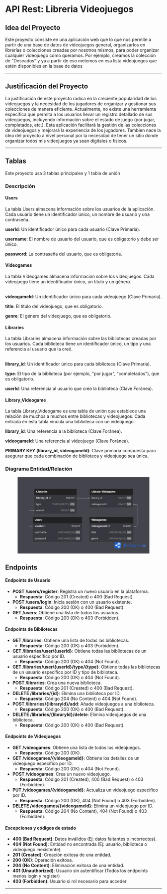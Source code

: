 # API Rest: Libreria Videojuegos

## Idea del Proyecto

Este proyecto consiste en una aplicación web que lo que nos permite a partir de una base de datos de videojuegos general, organizarlos en librerías o colecciones creadas por nosotros mismos, para poder organizar cualquier videojuego como queramos. Por ejemplo, creamos la colección de "Deseados" y ya a partir de eso metemos en esa lista videojuegos que estén disponibles en la base de datos

***

## Justificación del Proyecto

La justificación de este proyecto radica en la creciente popularidad de los videojuegos y la necesidad de los jugadores de organizar y gestionar sus colecciones de manera eficiente. Actualmente, no existe una herramienta específica que permita a los usuarios llevar un registro detallado de sus videojuegos, incluyendo información sobre el estado de juego (por jugar, completados, etc.). Esta aplicación facilitará la gestión de las colecciones de videojuegos y mejorará la experiencia de los jugadores. Tambien nace la idea del proyecto a nivel personal por la necesidad de tener un sitio donde organizar todos mis videojuegos ya sean digitales o físicos.

***

## Tablas

Este proyecto usa 3 tablas principales y 1 tabla de unión

### Descripción

#### Users

La tabla Users almacena información sobre los usuarios de la aplicación. Cada usuario tiene un identificador único, un nombre de usuario y una contraseña.



**userId**: Un identificador único para cada usuario (Clave Primaria).&#x20;

**username**: El nombre de usuario del usuario, que es obligatorio y debe ser único.&#x20;

**password**: La contraseña del usuario, que es obligatoria.



#### Videogames

La tabla Videogames almacena información sobre los videojuegos. Cada videojuego tiene un identificador único, un título y un género.

\
**videogameId**: Un identificador único para cada videojuego (Clave Primaria).&#x20;

**title**: El título del videojuego, que es obligatorio.&#x20;

**genre**: El género del videojuego, que es obligatorio.



#### Libraries

La tabla Libraries almacena información sobre las bibliotecas creadas por los usuarios. Cada biblioteca tiene un identificador único, un tipo y una referencia al usuario que la creó.

\
**library\_id**: Un identificador único para cada biblioteca (Clave Primaria).&#x20;

**type**: El tipo de la biblioteca (por ejemplo, "por jugar", "completados"), que es obligatorio.&#x20;

**userId**: Una referencia al usuario que creó la biblioteca (Clave Foránea).



#### Library\_Videogame

La tabla Library\_Videogame es una tabla de unión que establece una relación de muchos a muchos entre bibliotecas y videojuegos. Cada entrada en esta tabla vincula una biblioteca con un videojuego.&#x20;

**library\_id**: Una referencia a la biblioteca (Clave Foránea).&#x20;

**videogameId**: Una referencia al videojuego (Clave Foránea).&#x20;

**PRIMARY KEY (library\_id, videogameId)**: Clave primaria compuesta para asegurar que cada combinación de biblioteca y videojuego sea única.



### Diagrama Entidad/Relación

<figure><img src=".gitbook/assets/Untitled.png" alt=""><figcaption></figcaption></figure>



## Endpoints

#### Endpoints de Usuario

* **POST /users/register**: Registra un nuevo usuario en la plataforma.
  * **Respuesta**: Código 201 (Created) o 400 (Bad Request).
* **POST /users/login**: Inicia sesión con un usuario existente.
  * **Respuesta**: Código 200 (OK) o 400 (Bad Request).
* **GET /users**: Obtiene una lista de todos los usuarios.
  * **Respuesta**: Código 200 (OK) o 403 (Forbidden).

#### Endpoints de Bibliotecas

* **GET /libraries**: Obtiene una lista de todas las bibliotecas.
  * **Respuesta**: Código 200 (OK) o 403 (Forbidden).
* **GET /libraries/user/{userId}**: Obtiene todas las bibliotecas de un usuario específico por ID.
  * **Respuesta**: Código 200 (OK) o 404 (Not Found).
* **GET /libraries/user/{userId}/type/{type}**: Obtiene todas las bibliotecas de un usuario específico por ID y tipo de biblioteca.
  * **Respuesta**: Código 200 (OK) o 404 (Not Found).
* **POST /libraries**: Crea una nueva biblioteca.
  * **Respuesta**: Código 201 (Created) o 400 (Bad Request).
* **DELETE /libraries/{id}**: Elimina una biblioteca por ID.
  * **Respuesta**: Código 204 (No Content) o 404 (Not Found).
* **POST /libraries/{libraryId}/add**: Añade videojuegos a una biblioteca.
  * **Respuesta**: Código 200 (OK) o 400 (Bad Request).
* **DELETE /libraries/{libraryId}/delete**: Elimina videojuegos de una biblioteca.
  * **Respuesta**: Código 200 (OK) o 400 (Bad Request).

#### Endpoints de Videojuegos

* **GET /videogames**: Obtiene una lista de todos los videojuegos.
  * **Respuesta**: Código 200 (OK).
* **GET /videogames/{videogameId}**: Obtiene los detalles de un videojuego específico por ID.
  * **Respuesta**: Código 200 (OK) o 404 (Not Found).
* **POST /videogames**: Crea un nuevo videojuego.
  * **Respuesta**: Código 201 (Created), 400 (Bad Request) o 403 (Forbidden).
* **PUT /videogames/{videogameId}**: Actualiza un videojuego específico por ID.
  * **Respuesta**: Código 200 (OK), 404 (Not Found) o 403 (Forbidden).
* **DELETE /videogames/{videogameId}**: Elimina un videojuego por ID.
  * **Respuesta**: Código 204 (No Content), 404 (Not Found) o 403 (Forbidden).

#### Excepciones y códigos de estado

* **400 (Bad Request)**: Datos inválidos (Ej: datos faltantes o incorrectos).
* **404 (Not Found)**: Entidad no encontrada (Ej: usuario, biblioteca o videojuego inexistente).
* **201 (Created)**: Creación exitosa de una entidad.
* **200 (OK)**: Operación exitosa.
* **204 (No Content)**: Eliminación exitosa de una entidad.
* **401 (Unauthorized)**: Usuario sin autentificar (Todos los endpoints menos login y register)
* **403 (Forbidden)**: Usuario si rol necesario para acceder

***

